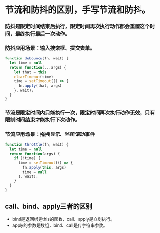 # 节流和防抖的区别，手写节流和防抖。
### 防抖是限定时间结束后执行，限定时间再次执行动作都会重置这个时间，最终执行最后一次动作。
### 防抖应用场景：输入搜索框、提交表单。
```js
function debounce(fn, wait) {
  let time = null
  return function(...args) {
    let that = this
    clearTimeout(time)
    time = setTimeout(() => {
      fn.apply(that, args)
    }, wait);
  }
}
```
### 节流是限定时间内只能执行一次，限定时间再次执行动作无效，只有限制时间结束才能执行下次动作。
### 节流应用场景：拖拽显示、监听滚动事件
```js
function throttle(fn, wait) {
  let time = null
  return function(args) {
    if (!time) {
      time = setTimeout(() => {
        fn.apply(this, args)
        time = null
      }, wait);
    }
  }
}
```

## call、bind、apply三者的区别
* bind是返回绑定this的函数，call、apply是立刻执行。
* apply的参数是数组，bind、call是传字符串参数。